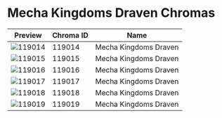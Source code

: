 # Mecha Kingdoms Draven Chromas

| Preview | Chroma ID | Name |
|---------|-----------|------|
| ![119014](https://raw.communitydragon.org/latest/plugins/rcp-be-lol-game-data/global/default/v1/champion-chroma-images/119/119014.png) | 119014 | Mecha Kingdoms Draven |
| ![119015](https://raw.communitydragon.org/latest/plugins/rcp-be-lol-game-data/global/default/v1/champion-chroma-images/119/119015.png) | 119015 | Mecha Kingdoms Draven |
| ![119016](https://raw.communitydragon.org/latest/plugins/rcp-be-lol-game-data/global/default/v1/champion-chroma-images/119/119016.png) | 119016 | Mecha Kingdoms Draven |
| ![119017](https://raw.communitydragon.org/latest/plugins/rcp-be-lol-game-data/global/default/v1/champion-chroma-images/119/119017.png) | 119017 | Mecha Kingdoms Draven |
| ![119018](https://raw.communitydragon.org/latest/plugins/rcp-be-lol-game-data/global/default/v1/champion-chroma-images/119/119018.png) | 119018 | Mecha Kingdoms Draven |
| ![119019](https://raw.communitydragon.org/latest/plugins/rcp-be-lol-game-data/global/default/v1/champion-chroma-images/119/119019.png) | 119019 | Mecha Kingdoms Draven |